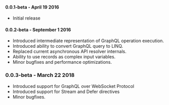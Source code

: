 #### 0.0.1-beta - April 19 2016
* Initial release

#### 0.0.2-beta - September 1 2016
* Introduced intermediate representation of GraphQL operation execution.
* Introduced ability to convert GraphQL query to LINQ.
* Replaced current asynchronous API resolver internals.
* Ability to use records as complex input variables.
* Minor bugfixes and performance optimizations.

### 0.0.3-beta - March 22 2018
* Introduced support for GraphQL over WebSocket Protocol
* Introduced support for Stream and Defer directives
* Minor bugfixes.
